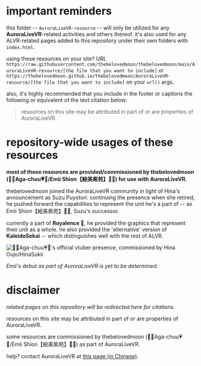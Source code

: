 # important reminders

this folder -- `AuroraLiveVR-resource` -- will only be utilized
for any **AuroraLiveVR**-related activities and others thereof.
it's also used for any ALVR-related pages added to this
repository under their own folders with `index.html`.

using these resources on your site? URL
`https://raw.githubusercontent.com/thebelovedmoon/thebelovedmoon/main/AuroraLiveVR-resource/[the file that you want to include]` or `https://thebelovedmoon.github.io/thebelovedmoon/AuroraLiveVR-resource/[the file that you want to include]`
on your `url()` args.

also, it's highly recommended that you include in the footer or
captions the following or equivalent of the text citation below:

> resources on this site may be attributed in part of or are
properties of AuroraLiveVR.

# repository-wide usages of these resources

**most of these resources are provided/commissioned by thebelovedmoon (💚🍃Aga-chuu💗🌸/Emii Shion【絵美紫苑】👑🐣) for use with AuroraLiveVR.**

thebelovedmoon joined the AuroraLiveVR community in light of
Hina's announcement as Suzu Puyotori. continuing the presence
when she retired, he pushed forward the capabilities to
represent the unit he's a part of -- as Emii Shion【絵美紫苑】👑🐣,
Suzu's successor.

currently a part of **Royalence 👑**, he provided the graphics
that represent their unit as a whole. he also provided the
'alternative' version of **KaleidoSekai** -- which distinguishes
well with the rest of ALVR.

<p>
  <img alt="💚🍃Aga-chuu💗🌸's official vtuber presence, commissioned by Hina Oujo/HinaSukii" src="https://thebelovedmoon.github.io/thebelovedmoon/blog/blog-assets/Aga_Chuu.png">
</p>

*Emii's debut as part of AuroraLiveVR is yet to be determined.*

# disclaimer

*related pages on this repository will be redirected here for citations.*

resources on this site may be attributed in part of or are properties of AuroraLiveVR.

some resources are commissioned by thebelovedmoon (💚🍃Aga-chuu💗🌸/Emii Shion【絵美紫苑】👑🐣) as part of AuroraLiveVR.

help? contact AuroraLiveVR at [this page (in Chinese)](https://www.jgshe.com/#contactus).